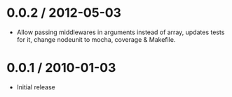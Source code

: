 
0.0.2 / 2012-05-03 
==================

  * Allow passing middlewares in arguments instead of array, updates tests for it, change nodeunit to mocha, coverage & Makefile.

0.0.1 / 2010-01-03
==================

  * Initial release
